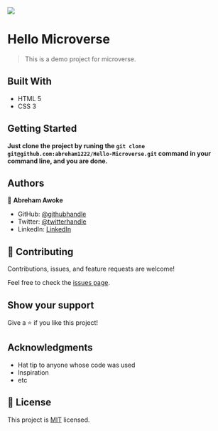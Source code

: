 ![](https://img.shields.io/badge/Microverse-blueviolet)

# Hello Microverse

> This is a demo project for microverse.


## Built With

- HTML 5
- CSS 3


## Getting Started

**Just clone the project by runing the `git clone git@github.com:abreham1222/Hello-Microverse.git` command in your command line, and you are done.**


## Authors

👤 **Abreham Awoke**

- GitHub: [@githubhandle](https://github.com/abreham1222)
- Twitter: [@twitterhandle](https://twitter.com/Abreham1222)
- LinkedIn: [LinkedIn](https://linkedin.com/in/abreham1222)

## 🤝 Contributing

Contributions, issues, and feature requests are welcome!

Feel free to check the [issues page](../../issues/).

## Show your support

Give a ⭐️ if you like this project!

## Acknowledgments

- Hat tip to anyone whose code was used
- Inspiration
- etc

## 📝 License

This project is [MIT](./MIT.md) licensed.